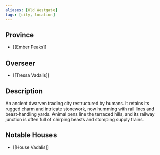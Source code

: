 ```yaml
---
aliases: [Old Westgate]
tags: [city, location]
---
```


## Province
- [[Ember Peaks]]

## Overseer
- [[Tressa Vadalis]]

## Description
An ancient dwarven trading city restructured by humans. It retains its rugged charm and intricate stonework, now humming with rail lines and beast-handling yards. Animal pens line the terraced hills, and its railway junction is often full of chirping beasts and stomping supply trains.

## Notable Houses
- [[House Vadalis]]

